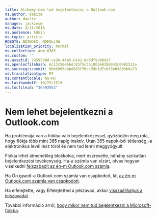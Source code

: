 ```yaml
---
title: Alchemy-nem tud bejelentkezni a Outlook.com
ms.author: daeite
author: daeite
manager: jackiesm
ms.date: 4/11/2018
ms.audience: Admin
ms.topic: article
ROBOTS: NOINDEX, NOFOLLOW
localization_priority: Normal
ms.collection: Adm_O365
ms.custom: ''
ms.assetid: 79595b9d-ce9b-44e5-b142-8d6df9cbb427
ms.openlocfilehash: 6c13c50e66dc8575c5b1803e83b8842c0481511e
ms.sourcegitcommit: 0b06093dabd685f76cc39b1d7c0f8b03883b6e79
ms.translationtype: MT
ms.contentlocale: hu-HU
ms.lasthandoff: 10/25/2019
ms.locfileid: "36493953"
---
```

# <a name="cant-sign-in-to-outlookcom"></a>Nem lehet bejelentkezni a Outlook.com

Ha problémája van a fiókba való bejelentkezéssel, győződjön meg róla, hogy fiókja több mint 365 napig inaktív. Után 365 napok-ból tétlenség,-a elektronikus levél lesz töröl és nem tud lenni meggyógyult.
  
Fiókja lehet átmenetileg blokkolva, mert észrevette, néhány szokatlan bejelentkezési tevékenység. Ha-a számla van elzárt, olvas hogyan viselkedni [felszabadít az én-m Outlook.com számla](https://support.office.com/article/f4ad2701-d166-4d8b-8a6a-9af2a1f8a4c4.aspx). 
  
Ha Ön gyanít-a Outlook.com számla van csapkodott, lát [az én-m Outlook.com számla van csapkodott](https://support.office.com/article/35993ac5-ac2f-494e-aacb-5232dda453d8.aspx).
  
Ha elfelejtette, vagy Elfelejtetted a jelszavad, akkor [visszaállhatjuk a jelszavadat](https://go.microsoft.com/fwlink/p/?LinkID=242804).
  
További információ arról, [hogy mikor nem tud bejelentkezni a Microsoft-fiókba](https://go.microsoft.com/fwlink/p/?linkid=837479).
  

